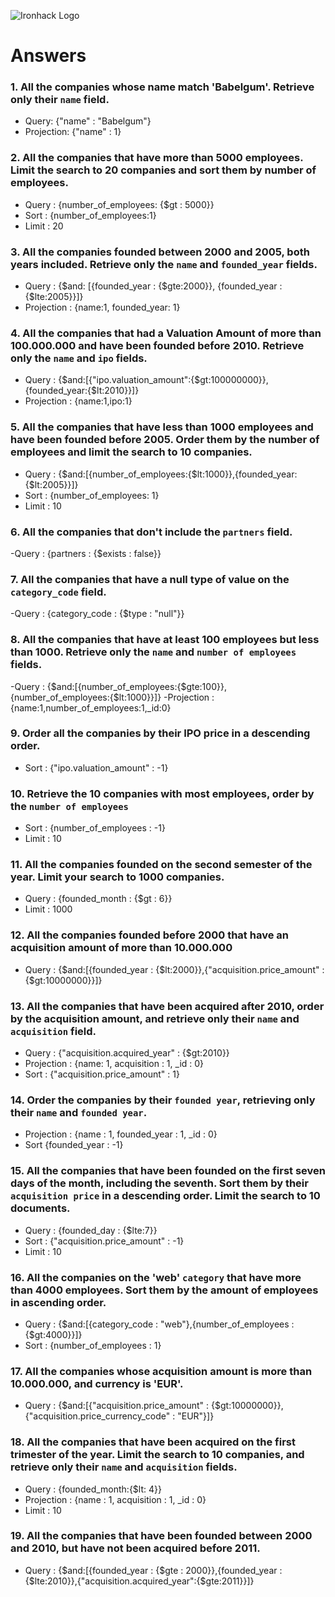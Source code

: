 ![Ironhack Logo](https://i.imgur.com/1QgrNNw.png)

# Answers

### 1. All the companies whose name match 'Babelgum'. Retrieve only their `name` field.

- Query: {"name" : "Babelgum"}
- Projection: {"name" : 1}

### 2. All the companies that have more than 5000 employees. Limit the search to 20 companies and sort them by **number of employees**.

- Query : {number_of_employees: {$gt : 5000}}
- Sort : {number_of_employees:1}
- Limit : 20

### 3. All the companies founded between 2000 and 2005, both years included. Retrieve only the `name` and `founded_year` fields.

- Query : {$and: [{founded_year : {$gte:2000}}, {founded_year :{$lte:2005}}]}
- Projection : {name:1, founded_year: 1}

### 4. All the companies that had a Valuation Amount of more than 100.000.000 and have been founded before 2010. Retrieve only the `name` and `ipo` fields.

- Query : {$and:[{"ipo.valuation_amount":{$gt:100000000}},{founded_year:{$lt:2010}}]}
- Projection : {name:1,ipo:1}
### 5. All the companies that have less than 1000 employees and have been founded before 2005. Order them by the number of employees and limit the search to 10 companies.

- Query : {$and:[{number_of_employees:{$lt:1000}},{founded_year:{$lt:2005}}]}
- Sort : {number_of_employees: 1}
- Limit : 10

### 6. All the companies that don't include the `partners` field.

-Query : {partners : {$exists : false}}

### 7. All the companies that have a null type of value on the `category_code` field.

-Query : {category_code : {$type : "null"}}

### 8. All the companies that have at least 100 employees but less than 1000. Retrieve only the `name` and `number of employees` fields.

-Query : {$and:[{number_of_employees:{$gte:100}},{number_of_employees:{$lt:1000}}]}
-Projection : {name:1,number_of_employees:1,_id:0}

### 9. Order all the companies by their IPO price in a descending order.

- Sort : {"ipo.valuation_amount" : -1} 

### 10. Retrieve the 10 companies with most employees, order by the `number of employees`

- Sort : {number_of_employees : -1}
- Limit : 10

### 11. All the companies founded on the second semester of the year. Limit your search to 1000 companies.

- Query : {founded_month : {$gt : 6}}
- Limit : 1000

### 12. All the companies founded before 2000 that have an acquisition amount of more than 10.000.000

- Query : {$and:[{founded_year : {$lt:2000}},{"acquisition.price_amount" : {$gt:10000000}}]}

### 13. All the companies that have been acquired after 2010, order by the acquisition amount, and retrieve only their `name` and `acquisition` field.

- Query : {"acquisition.acquired_year" : {$gt:2010}}
- Projection : {name: 1, acquisition : 1, _id : 0}
- Sort : {"acquisition.price_amount" : 1}

### 14. Order the companies by their `founded year`, retrieving only their `name` and `founded year`.

- Projection : {name : 1, founded_year : 1, _id : 0}
- Sort {founded_year : -1}

### 15. All the companies that have been founded on the first seven days of the month, including the seventh. Sort them by their `acquisition price` in a descending order. Limit the search to 10 documents.

- Query : {founded_day : {$lte:7}}
- Sort : {"acquisition.price_amount" : -1}
- Limit : 10

### 16. All the companies on the 'web' `category` that have more than 4000 employees. Sort them by the amount of employees in ascending order.

- Query : {$and:[{category_code : "web"},{number_of_employees : {$gt:4000}}]}
- Sort : {number_of_employees : 1}

### 17. All the companies whose acquisition amount is more than 10.000.000, and currency is 'EUR'.

- Query : {$and:[{"acquisition.price_amount" : {$gt:10000000}},{"acquisition.price_currency_code" : "EUR"}]}

### 18. All the companies that have been acquired on the first trimester of the year. Limit the search to 10 companies, and retrieve only their `name` and `acquisition` fields.

- Query : {founded_month:{$lt: 4}}
- Projection : {name : 1, acquisition : 1, _id : 0}
- Limit : 10

### 19. All the companies that have been founded between 2000 and 2010, but have not been acquired before 2011.

- Query : {$and:[{founded_year : {$gte : 2000}},{founded_year : {$lte:2010}},{"acquisition.acquired_year":{$gte:2011}}]}
